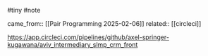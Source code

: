 #tiny #note

came_from:: [[Pair Programming 2025-02-06]]
related:: [[circleci]]

https://app.circleci.com/pipelines/github/axel-springer-kugawana/aviv_intermediary_slmp_crm_front